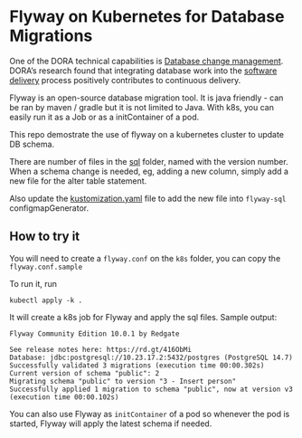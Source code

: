 # Flyway on Kubernetes for Database Migrations

One of the DORA technical capabilities is [Database change management](https://dora.dev/devops-capabilities/technical/database-change-management/). DORA’s research found that integrating database work into the [software delivery](https://dora.dev/devops-capabilities/technical/continuous-delivery) process positively contributes to continuous delivery. 

Flyway is an open-source database migration tool. It is java friendly - can be ran by maven / gradle but it is not limited to Java. With k8s, you can easily run it as a Job or as a initContainer of a pod. 

This repo demostrate the use of flyway on a kubernetes cluster to update DB schema. 

There are number of files in the [sql](./sql) folder, named with the version number. When a schema change is needed, eg, adding a new column, simply add a new file for the alter table statement.

Also update the [kustomization.yaml](./kustomization.yaml) file to add the new file into `flyway-sql` configmapGenerator.


## How to try it

You will need to create a `flyway.conf` on the `k8s` folder, you can copy the `flyway.conf.sample`

To run it, run 

```
kubectl apply -k . 
```

It will create a k8s job for Flyway and apply the sql files. Sample output:

```
Flyway Community Edition 10.0.1 by Redgate

See release notes here: https://rd.gt/416ObMi
Database: jdbc:postgresql://10.23.17.2:5432/postgres (PostgreSQL 14.7)
Successfully validated 3 migrations (execution time 00:00.302s)
Current version of schema "public": 2
Migrating schema "public" to version "3 - Insert person"
Successfully applied 1 migration to schema "public", now at version v3 (execution time 00:00.102s)
```

You can also use Flyway as `initContainer` of a pod so whenever the pod is started, Flyway will apply the latest schema if needed.